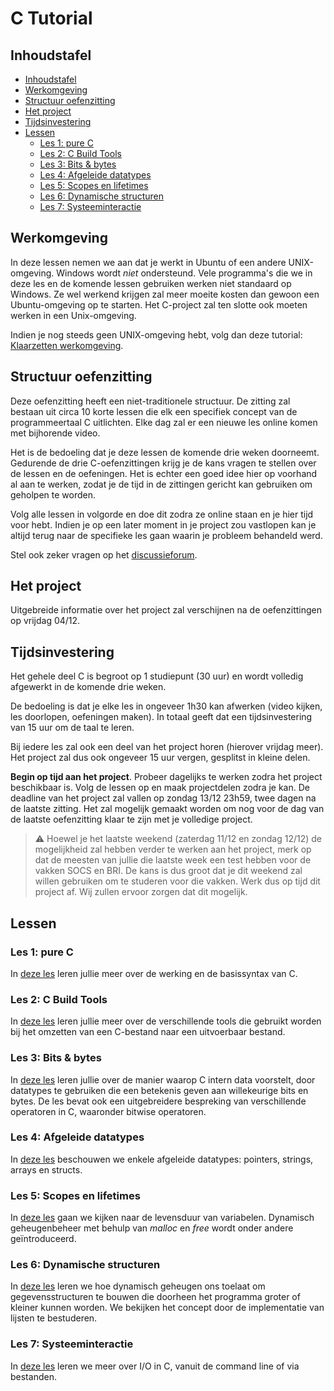 # C Tutorial <!-- omit in toc -->

## Inhoudstafel

- [Inhoudstafel](#inhoudstafel)
- [Werkomgeving](#werkomgeving)
- [Structuur oefenzitting](#structuur-oefenzitting)
- [Het project](#het-project)
- [Tijdsinvestering](#tijdsinvestering)
- [Lessen](#lessen)
  - [Les 1: pure C](#les-1-pure-c)
  - [Les 2: C Build Tools](#les-2-c-build-tools)
  - [Les 3: Bits & bytes](#les-3-bits--bytes)
  - [Les 4: Afgeleide datatypes](#les-4-afgeleide-datatypes)
  - [Les 5: Scopes en lifetimes](#les-5-scopes-en-lifetimes)
  - [Les 6: Dynamische structuren](#les-6-dynamische-structuren)
  - [Les 7: Systeeminteractie](#les-7-systeeminteractie)

## Werkomgeving

In deze lessen nemen we aan dat je werkt in Ubuntu of een andere UNIX-omgeving.
Windows wordt *niet* ondersteund.
Vele programma's die we in deze les en de komende lessen gebruiken werken niet standaard op Windows.
Ze wel werkend krijgen zal meer moeite kosten dan gewoon een Ubuntu-omgeving op te starten.
Het C-project zal ten slotte ook moeten werken in een Unix-omgeving.

Indien je nog steeds geen UNIX-omgeving hebt, volg dan deze tutorial: 
[Klaarzetten werkomgeving](https://github.com/informaticawerktuigen/klaarzetten-werkomgeving).

## Structuur oefenzitting

Deze oefenzitting heeft een niet-traditionele structuur.
De zitting zal bestaan uit circa 10 korte lessen die elk een specifiek concept van de programmeertaal C uitlichten.
Elke dag zal er een nieuwe les online komen met bijhorende video.

Het is de bedoeling dat je deze lessen de komende drie weken doorneemt.
Gedurende de drie C-oefenzittingen krijg je de kans vragen te stellen over de lessen en de oefeningen.
Het is echter een goed idee hier op voorhand al aan te werken, zodat je de tijd in de zittingen gericht kan gebruiken om geholpen te worden.

Volg alle lessen in volgorde en doe dit zodra ze online staan en je hier tijd voor hebt. Indien je op een later moment in je project zou vastlopen kan je altijd terug naar de specifieke les gaan waarin je probleem behandeld werd.

Stel ook zeker vragen op het [discussieforum](https://p.cygnus.cc.kuleuven.be/webapps/discussionboard/do/forum?action=list_threads&course_id=_948319_1&nav=discussion_board_entry&conf_id=_1668620_1&forum_id=_939598_1).

## Het project

Uitgebreide informatie over het project zal verschijnen na de oefenzittingen op vrijdag 04/12.

## Tijdsinvestering

Het gehele deel C is begroot op 1 studiepunt (30 uur) en wordt volledig afgewerkt in de komende drie weken.

De bedoeling is dat je elke les in ongeveer 1h30 kan afwerken (video kijken, les doorlopen, oefeningen maken).
In totaal geeft dat een tijdsinvestering van 15 uur om de taal te leren.

Bij iedere les zal ook een deel van het project horen (hierover vrijdag meer).
Het project zal dus ook ongeveer 15 uur vergen, gesplitst in kleine delen.

**Begin op tijd aan het project**. Probeer dagelijks te werken zodra het project beschikbaar is. Volg de lessen op en maak projectdelen zodra je kan.
De deadline van het project zal vallen op zondag 13/12 23h59, twee dagen na de laatste zitting. Het zal mogelijk gemaakt worden om nog voor de dag van de laatste oefenzitting klaar te zijn met je volledige project.

> :warning: Hoewel je het laatste weekend (zaterdag 11/12 en zondag 12/12) de mogelijkheid zal hebben verder te werken aan het project, merk op dat de meesten van jullie die laatste week een test hebben voor de vakken SOCS en BRI. De kans is dus groot dat je dit weekend zal willen gebruiken om te studeren voor die vakken. Werk dus op tijd dit project af. Wij zullen ervoor zorgen dat dit mogelijk.

## Lessen

### Les 1: pure C

In [deze les](https://github.com/informaticawerktuigen/oefenzitting-c/tree/main/les1-purec) leren jullie meer over de werking en de basissyntax van C.

### Les 2: C Build Tools

In [deze les](https://github.com/informaticawerktuigen/oefenzitting-c/tree/main/les2-c-build-tools) leren jullie meer over de verschillende tools die gebruikt worden bij het omzetten van een C-bestand naar een uitvoerbaar bestand.

### Les 3: Bits & bytes

In [deze les](https://github.com/informaticawerktuigen/oefenzitting-c/tree/main/les3-bits-and-bytes) leren jullie over de manier waarop C intern data voorstelt, door datatypes te gebruiken die een betekenis geven aan willekeurige bits en bytes.
De les bevat ook een uitgebreidere bespreking van verschillende operatoren in C, waaronder bitwise operatoren.

### Les 4: Afgeleide datatypes

In [deze les](https://github.com/informaticawerktuigen/oefenzitting-c/tree/main/les4-afgeleide-datatypes) beschouwen we enkele afgeleide datatypes: pointers, strings, arrays en structs.

### Les 5: Scopes en lifetimes

In [deze les](https://github.com/informaticawerktuigen/oefenzitting-c/tree/main/les5-scopes-and-lifetimes) gaan we kijken naar de levensduur van variabelen.
Dynamisch geheugenbeheer met behulp van *malloc* en *free* wordt onder andere geïntroduceerd.


### Les 6: Dynamische structuren

In [deze les](https://github.com/informaticawerktuigen/oefenzitting-c/tree/main/les6-dynamische-structuren) leren we hoe dynamisch geheugen ons toelaat om gegevensstructuren te bouwen die doorheen het programma groter of kleiner kunnen worden.
We bekijken het concept door de implementatie van lijsten te bestuderen.


### Les 7: Systeeminteractie

In [deze les](https://github.com/informaticawerktuigen/oefenzitting-c/tree/main/les7-system-interaction) leren we meer over I/O in C, vanuit de command line of via bestanden.